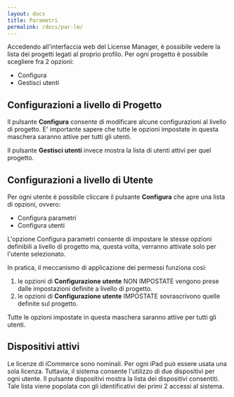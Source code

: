 ```yaml
---
layout: docs
title: Parametri
permalink: /docs/par-lm/
---
```

Accedendo all'interfaccia web del License Manager, è possibile vedere la lista dei progetti legati al proprio profilo. Per ogni progetto è possibile scegliere fra 2 opzioni:

* Configura
* Gestisci utenti

## Configurazioni a livello di Progetto
Il pulsante **Configura** consente di modificare alcune configurazioni al livello di progetto.
E' importante sapere che tutte le opzioni impostate in questa maschera saranno attive per tutti gli utenti.

Il pulsante **Gestisci utenti** invece mostra la lista di utenti attivi per quel progetto.

## Configurazioni a livello di Utente
Per ogni utente è possibile cliccare il pulsante **Configura** che apre una lista di opzioni, ovvero:

* Configura parametri
* Configura utenti

L'opzione Configura parametri consente di impostare le stesse opzioni definibili a livello di progetto ma, questa volta, verranno attivate solo per l'utente selezionato.

In pratica, il meccanismo di applicazione dei permessi funziona così:

1. le opzioni di **Configurazione utente** NON IMPOSTATE vengono prese dalle impostazioni definite a livello di progetto.
2. le opzioni di **Configurazione utente** IMPOSTATE sovrascrivono quelle definite sul progetto.

Tutte le opzioni impostate in questa maschera saranno attive per tutti gli utenti.

## Dispositivi attivi
Le licenze di iCommerce sono nominali. Per ogni iPad può essere usata una sola licenza.
Tuttavia, il sistema consente l'utilizzo di due dispositivi per ogni utente.
Il pulsante dispositivi mostra la lista dei dispositivi consentiti. Tale lista viene popolata con gli identificativi dei primi 2 accessi al sistema.

